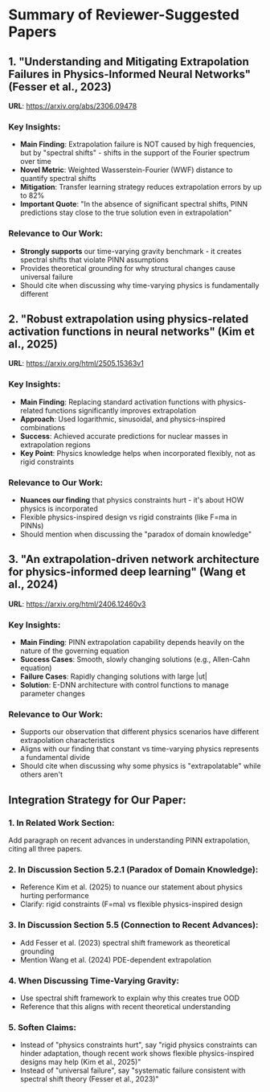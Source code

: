 # Summary of Reviewer-Suggested Papers

## 1. "Understanding and Mitigating Extrapolation Failures in Physics-Informed Neural Networks" (Fesser et al., 2023)
**URL**: https://arxiv.org/abs/2306.09478

### Key Insights:
- **Main Finding**: Extrapolation failure is NOT caused by high frequencies, but by "spectral shifts" - shifts in the support of the Fourier spectrum over time
- **Novel Metric**: Weighted Wasserstein-Fourier (WWF) distance to quantify spectral shifts
- **Mitigation**: Transfer learning strategy reduces extrapolation errors by up to 82%
- **Important Quote**: "In the absence of significant spectral shifts, PINN predictions stay close to the true solution even in extrapolation"

### Relevance to Our Work:
- **Strongly supports** our time-varying gravity benchmark - it creates spectral shifts that violate PINN assumptions
- Provides theoretical grounding for why structural changes cause universal failure
- Should cite when discussing why time-varying physics is fundamentally different

## 2. "Robust extrapolation using physics-related activation functions in neural networks" (Kim et al., 2025)
**URL**: https://arxiv.org/html/2505.15363v1

### Key Insights:
- **Main Finding**: Replacing standard activation functions with physics-related functions significantly improves extrapolation
- **Approach**: Used logarithmic, sinusoidal, and physics-inspired combinations
- **Success**: Achieved accurate predictions for nuclear masses in extrapolation regions
- **Key Point**: Physics knowledge helps when incorporated flexibly, not as rigid constraints

### Relevance to Our Work:
- **Nuances our finding** that physics constraints hurt - it's about HOW physics is incorporated
- Flexible physics-inspired design vs rigid constraints (like F=ma in PINNs)
- Should mention when discussing the "paradox of domain knowledge"

## 3. "An extrapolation-driven network architecture for physics-informed deep learning" (Wang et al., 2024)
**URL**: https://arxiv.org/html/2406.12460v3

### Key Insights:
- **Main Finding**: PINN extrapolation capability depends heavily on the nature of the governing equation
- **Success Cases**: Smooth, slowly changing solutions (e.g., Allen-Cahn equation)
- **Failure Cases**: Rapidly changing solutions with large |ut|
- **Solution**: E-DNN architecture with control functions to manage parameter changes

### Relevance to Our Work:
- Supports our observation that different physics scenarios have different extrapolation characteristics
- Aligns with our finding that constant vs time-varying physics represents a fundamental divide
- Should cite when discussing why some physics is "extrapolatable" while others aren't

## Integration Strategy for Our Paper:

### 1. In Related Work Section:
Add paragraph on recent advances in understanding PINN extrapolation, citing all three papers.

### 2. In Discussion Section 5.2.1 (Paradox of Domain Knowledge):
- Reference Kim et al. (2025) to nuance our statement about physics hurting performance
- Clarify: rigid constraints (F=ma) vs flexible physics-inspired design

### 3. In Discussion Section 5.5 (Connection to Recent Advances):
- Add Fesser et al. (2023) spectral shift framework as theoretical grounding
- Mention Wang et al. (2024) PDE-dependent extrapolation

### 4. When Discussing Time-Varying Gravity:
- Use spectral shift framework to explain why this creates true OOD
- Reference that this aligns with recent theoretical understanding

### 5. Soften Claims:
- Instead of "physics constraints hurt", say "rigid physics constraints can hinder adaptation, though recent work shows flexible physics-inspired designs may help (Kim et al., 2025)"
- Instead of "universal failure", say "systematic failure consistent with spectral shift theory (Fesser et al., 2023)"